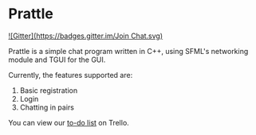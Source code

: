 Prattle
===========
[![Gitter](https://badges.gitter.im/Join Chat.svg)](https://gitter.im/TheIllusionistMirage/Prattle?utm_source=badge&utm_medium=badge&utm_campaign=pr-badge&utm_content=badge)

Prattle is a simple chat program written in C++, using SFML's networking module and TGUI for the GUI.

Currently, the features supported are:
1. Basic registration
2. Login
3. Chatting in pairs

You can view our [to-do list][1] on Trello.

[1]: https://trello.com/b/7T367Ya3/current-to-do-list "to-do list"
